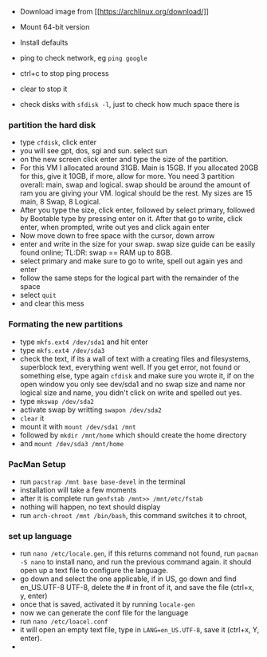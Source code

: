 - Download image from [[https://archlinux.org/download/]]
- Mount 64-bit version
- Install defaults
- ping to check network, eg `ping google`
- ctrl+c to stop ping process
- clear to stop it

- check disks with `sfdisk -l`, just to check how much space there is

### partition the hard disk
- type `cfdisk`, click enter
- you will see gpt, dos, sgi and sun. select sun
- on the new screen click enter and type the size of the partition.
- For this VM I allocated around 31GB. Main is 15GB. If you allocated 20GB for this, give it 10GB, if more, allow for more. You need 3 partition overall: main, swap and logical. swap should be around the amount of ram you are giving your VM. logical should be the rest. My sizes are 15 main, 8 Swap, 8 Logical.
- After you type the size, click enter, followed by select primary, followed by Bootable type by pressing enter on it. After that go to write, click enter, when prompted, write out yes and click again enter
- Now move down to free space with the cursor, down arrow
- enter and write in the size for your swap. swap size guide can be easily found online; TL:DR: swap == RAM up to 8GB.
- select primary and make sure to go to write, spell out again yes and enter
- follow the same steps for the logical part with the remainder of the space
- select `quit`
- and clear this mess

### Formating the new partitions
- type `mkfs.ext4 /dev/sda1` and hit enter
- type `mkfs.ext4 /dev/sda3`
- check the text, if its a wall of text with a creating files and filesystems, superblock text, everything went well. If you get error, not found or something else, type again `cfdisk` and make sure you wrote it, if on the open window you only see dev/sda1 and no swap size and name nor logical size and name, you didn't click on write and spelled out yes.
- type `mkswap /dev/sda2`
- activate swap by writting `swapon /dev/sda2`
- `clear` it
- mount it with `mount /dev/sda1 /mnt`
- followed by `mkdir /mnt/home` which should create the home directory
- and `mount /dev/sda3 /mnt/home`

### PacMan Setup
- run `pacstrap /mnt base base-devel` in the terminal
- installation will take a few moments
- after it is complete run `genfstab /mnt>> /mnt/etc/fstab`
- nothing will happen, no text should display
- run `arch-chroot /mnt /bin/bash`, this command switches it to chroot,
### set up language
- run `nano /etc/locale.gen`, if this returns command not found, run `pacman -S nano` to install nano, and run the previous command again. it should open up a text file to configure the language.
- go down and select the one applicable, if in US, go down and find en_US.UTF-8 UTF-8, delete the # in front of it, and save the file (ctrl+x, y, enter)
- once that is saved, activated it by running `locale-gen`
- now we can generate the conf file for the language
- run `nano /etc/loacel.conf`
- it will open an empty text file, type in `LANG=en_US.UTF-8`, save it (ctrl+x, Y, enter).
-
